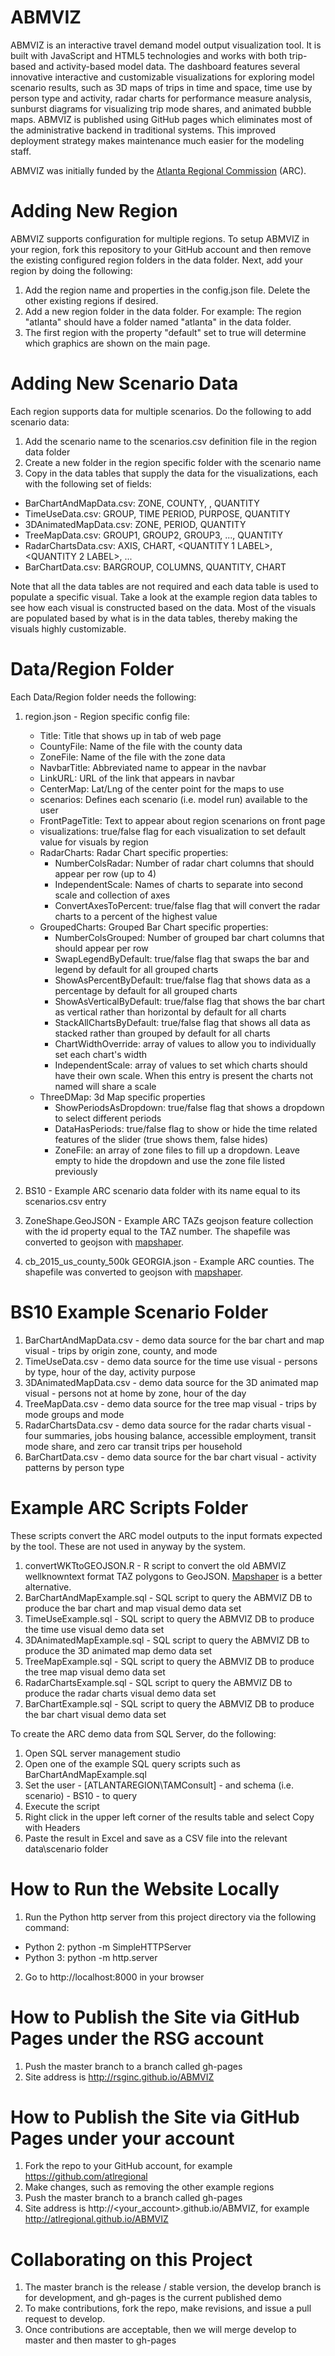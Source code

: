 # ABMVIZ
ABMVIZ is an interactive travel demand model output visualization tool.  It is built with JavaScript 
and HTML5 technologies and works with both trip-based and activity-based model data.  The dashboard features several 
innovative interactive and customizable visualizations for exploring model scenario results, such as 3D maps of 
trips in time and space, time use by person type and activity, radar charts for performance measure analysis, 
sunburst diagrams for visualizing trip mode shares, and animated bubble maps.  ABMVIZ is published using GitHub 
pages which eliminates most of the administrative backend in traditional systems.  This improved deployment 
strategy makes maintenance much easier for the modeling staff.

ABMVIZ was initially funded by the [Atlanta Regional Commission](https://atlantaregional.org/) (ARC).  

# Adding New Region
ABMVIZ supports configuration for multiple regions.  To setup ABMVIZ in your region, fork this repository
to your GitHub account and then remove the existing configured region folders in the data folder.  Next, add your
region by doing the following:

1. Add the region name and properties in the config.json file.  Delete the other existing regions if desired.
2. Add a new region folder in the data folder. For example: The region "atlanta" should have a folder named "atlanta" in the data folder.  
3. The first region with the property "default" set to true will determine which graphics are shown on the main page.

# Adding New Scenario Data
Each region supports data for multiple scenarios.  Do the following to add scenario data:

1. Add the scenario name to the scenarios.csv definition file in the region data folder
2. Create a new folder in the region specific folder with the scenario name
3. Copy in the data tables that supply the data for the visualizations, each with the following set of fields:
  - BarChartAndMapData.csv: ZONE, COUNTY, <BAR  LABEL>, QUANTITY  
  - TimeUseData.csv: GROUP, TIME PERIOD, PURPOSE, QUANTITY
  - 3DAnimatedMapData.csv: ZONE, PERIOD, QUANTITY
  - TreeMapData.csv: GROUP1, GROUP2, GROUP3, ..., QUANTITY
  - RadarChartsData.csv: AXIS, CHART, <QUANTITY 1 LABEL>, <QUANTITY 2 LABEL>, ...
  - BarChartData.csv: BARGROUP, COLUMNS, QUANTITY, CHART 

Note that all the data tables are not required and each data table is used to populate a specific visual.  Take 
a look at the example region data tables to see how each visual is constructed based on the data.  Most of the 
visuals are populated based by what is in the data tables, thereby making the visuals highly customizable.  

# Data/Region Folder
Each Data/Region folder needs the following:
1. region.json - Region specific config file:
    - Title: Title that shows up in tab of web page
    - CountyFile: Name of the file with the county data
    - ZoneFile: Name of the file with the zone data
    - NavbarTitle: Abbreviated name to appear in the navbar
    - LinkURL: URL of the link that appears in navbar
    - CenterMap: Lat/Lng of the center point for the maps to use
    - scenarios: Defines each scenario (i.e. model run) available to the user
    - FrontPageTitle: Text to appear about region scenarions on front page
    - visualizations: true/false flag for each visualization to set default value for visuals by region    
    - RadarCharts: Radar Chart specific properties:
        - NumberColsRadar: Number of radar chart columns that should appear per row (up to 4)
        - IndependentScale: Names of charts to separate into second scale and collection of axes
        - ConvertAxesToPercent: true/false flag that will convert the radar charts to a percent of the highest value  
    - GroupedCharts: Grouped Bar Chart specific properties:
        - NumberColsGrouped: Number of grouped bar chart columns that should appear per row 
        - SwapLegendByDefault: true/false flag that swaps the bar and legend by default for all grouped charts
        - ShowAsPercentByDefault: true/false flag that shows data as a percentage by default for all grouped charts
        - ShowAsVerticalByDefault: true/false flag that shows the bar chart as vertical rather than horizontal by default for all charts
        - StackAllChartsByDefault: true/false flag that shows all data as stacked rather than grouped by default for all charts
        - ChartWidthOverride: array of values to allow you to individually set each chart's width 
        - IndependentScale: array of values to set which charts should have their own scale. When this entry is present the charts not named will share a scale
    - ThreeDMap: 3d Map specific properties
        - ShowPeriodsAsDropdown: true/false flag that shows a dropdown to select different periods
        - DataHasPeriods: true/false flag to show or hide the time related features of the slider (true shows them, false hides)
        - ZoneFile: an array of zone files to fill up a dropdown. Leave empty to hide the dropdown and use the zone file listed previously     

3. BS10 - Example ARC scenario data folder with its name equal to its scenarios.csv entry
4. ZoneShape.GeoJSON - Example ARC TAZs geojson feature collection with the id property equal to the TAZ number.  The shapefile was converted to geojson with [mapshaper](http://www.mapshaper.org).
5. cb_2015_us_county_500k GEORGIA.json - Example ARC counties.  The shapefile was converted to geojson with [mapshaper](http://www.mapshaper.org).
    
# BS10 Example Scenario Folder
1. BarChartAndMapData.csv - demo data source for the bar chart and map visual - trips by origin zone, county, and mode
2. TimeUseData.csv - demo data source for the time use visual - persons by type, hour of the day, activity purpose
3. 3DAnimatedMapData.csv - demo data source for the 3D animated map visual - persons not at home by zone, hour of the day
4. TreeMapData.csv - demo data source for the tree map visual - trips by mode groups and mode
5. RadarChartsData.csv - demo data source for the radar charts visual - four summaries, jobs housing balance, accessible employment, transit mode share, and zero car transit trips per household
5. BarChartData.csv - demo data source for the bar chart visual - activity patterns by person type

# Example ARC Scripts Folder
These scripts convert the ARC model outputs to the input formats expected by the tool.  These are not used in anyway by the system.  
1. convertWKTtoGEOJSON.R - R script to convert the old ABMVIZ wellknowntext format TAZ polygons to GeoJSON.  [Mapshaper](http://www.mapshaper.org) is a better alternative.
4. BarChartAndMapExample.sql - SQL script to query the ABMVIZ DB to produce the bar chart and map visual demo data set
5. TimeUseExample.sql - SQL script to query the ABMVIZ DB to produce the time use visual demo data set
6. 3DAnimatedMapExample.sql - SQL script to query the ABMVIZ DB to produce the 3D animated map demo data set
7. TreeMapExample.sql - SQL script to query the ABMVIZ DB to produce the tree map visual demo data set
8. RadarChartsExample.sql - SQL script to query the ABMVIZ DB to produce the radar charts visual demo data set
9. BarChartExample.sql - SQL script to query the ABMVIZ DB to produce the bar chart visual demo data set

To create the ARC demo data from SQL Server, do the following:
1. Open SQL server management studio
2. Open one of the example SQL query scripts such as BarChartAndMapExample.sql
3. Set the user - [ATLANTAREGION\TAMConsult] - and schema (i.e. scenario) - BS10 - to query
4. Execute the script
5. Right click in the upper left corner of the results table and select Copy with Headers
6. Paste the result in Excel and save as a CSV file into the relevant data\scenario folder

# How to Run the Website Locally
1. Run the Python http server from this project directory via the following command:
  - Python 2: python -m SimpleHTTPServer
  - Python 3: python -m http.server
2. Go to http://localhost:8000 in your browser 

# How to Publish the Site via GitHub Pages under the RSG account
1. Push the master branch to a branch called gh-pages
2. Site address is http://rsginc.github.io/ABMVIZ

# How to Publish the Site via GitHub Pages under your account
1. Fork the repo to your GitHub account, for example https://github.com/atlregional
2. Make changes, such as removing the other example regions
3. Push the master branch to a branch called gh-pages
4. Site address is http://<your_account>.github.io/ABMVIZ, for example http://atlregional.github.io/ABMVIZ

# Collaborating on this Project
1. The master branch is the release / stable version, the develop branch is for development, and gh-pages is the current published demo
2. To make contributions, fork the repo, make revisions, and issue a pull request to develop.
3. Once contributions are acceptable, then we will merge develop to master and then master to gh-pages
